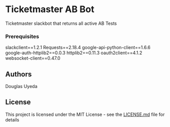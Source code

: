 # Ticketmaster AB Bot
Ticketmaster slackbot that returns all active AB Tests

### Prerequisites
slackclient==1.2.1
Requests==2.18.4
google-api-python-client==1.6.6
google-auth-httplib2==0.0.3
httplib2==0.11.3
oauth2client==4.1.2
websocket-client==0.47.0

## Authors
Douglas Uyeda

## License
This project is licensed under the MIT License - see the [LICENSE.md](LICENSE.md) file for details
